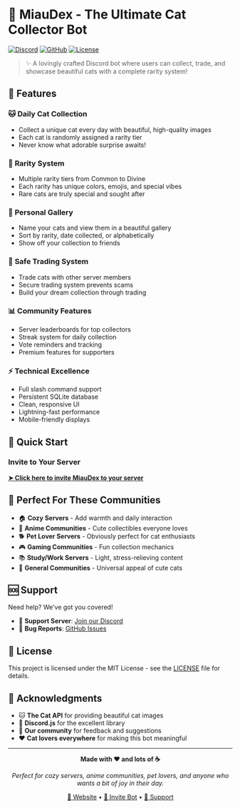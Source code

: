 # 🐾 MiauDex - The Ultimate Cat Collector Bot

[![Discord](https://img.shields.io/badge/Discord-Bot-7289da?style=for-the-badge&logo=discord&logoColor=white)](https://discord.gg/AzYJhjMy4E)
[![GitHub](https://img.shields.io/badge/GitHub-Repository-181717?style=for-the-badge&logo=github&logoColor=white)](https://github.com/ItsAlexIK)
[![License](https://img.shields.io/badge/License-MIT-green?style=for-the-badge)](LICENSE)

> ✨ A lovingly crafted Discord bot where users can collect, trade, and showcase beautiful cats with a complete rarity system!

## 🌟 Features

### 🐱 **Daily Cat Collection**
- Collect a unique cat every day with beautiful, high-quality images
- Each cat is randomly assigned a rarity tier
- Never know what adorable surprise awaits!

### 🎨 **Rarity System**
- Multiple rarity tiers from Common to Divine
- Each rarity has unique colors, emojis, and special vibes
- Rare cats are truly special and sought after

### 📸 **Personal Gallery**
- Name your cats and view them in a beautiful gallery
- Sort by rarity, date collected, or alphabetically
- Show off your collection to friends

### 🔄 **Safe Trading System**
- Trade cats with other server members
- Secure trading system prevents scams
- Build your dream collection through trading

### 📊 **Community Features**
- Server leaderboards for top collectors
- Streak system for daily collection
- Vote reminders and tracking
- Premium features for supporters

### ⚡ **Technical Excellence**
- Full slash command support
- Persistent SQLite database
- Clean, responsive UI
- Lightning-fast performance
- Mobile-friendly displays

## 🚀 Quick Start

### Invite to Your Server
[**➤ Click here to invite MiauDex to your server**](https://discord.com/oauth2/authorize?client_id=1388169772298145963)

## 🎯 Perfect For These Communities

- 🏠 **Cozy Servers** - Add warmth and daily interaction
- 🎌 **Anime Communities** - Cute collectibles everyone loves
- 🐕 **Pet Lover Servers** - Obviously perfect for cat enthusiasts
- 🎮 **Gaming Communities** - Fun collection mechanics
- 📚 **Study/Work Servers** - Light, stress-relieving content
- 👥 **General Communities** - Universal appeal of cute cats

## 🆘 Support

Need help? We've got you covered!

- 💬 **Support Server**: [Join our Discord](https://discord.gg/AzYJhjMy4E)
- 🐛 **Bug Reports**: [GitHub Issues](https://github.com/ItsAlexIK/MiauDex-Web/issues)

## 📜 License

This project is licensed under the MIT License - see the [LICENSE](LICENSE) file for details.

## 🙏 Acknowledgments

- 🐱 **The Cat API** for providing beautiful cat images
- 💙 **Discord.js** for the excellent library
- 🎨 **Our community** for feedback and suggestions
- ❤️ **Cat lovers everywhere** for making this bot meaningful

---

<div align="center">

**Made with ❤️ and lots of ☕**

*Perfect for cozy servers, anime communities, pet lovers, and anyone who wants a bit of joy in their day.*

[🔗 Website](https://https://itsalexik.github.io/MiauDex-Web) • [📱 Invite Bot](https://discord.com/oauth2/authorize?client_id=1388169772298145963) • [💬 Support](https://discord.gg/AzYJhjMy4E)

</div>
